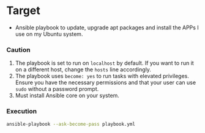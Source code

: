 # Target

* Ansible playbook to update, upgrade apt packages and install the APPs I use on my Ubuntu system.

### Caution

1. The playbook is set to run on `localhost` by default. If you want to run it on a different host, change the `hosts` line accordingly.
2. The playbook uses `become: yes` to run tasks with elevated privileges. Ensure you have the necessary permissions and that your user can use `sudo` without a password prompt.
3. Must install Ansible core on your system.

### Execution

```bash
ansible-playbook --ask-become-pass playbook.yml
```
